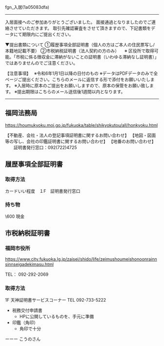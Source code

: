 fgn_入居(1a05083dfa)

---
入居面接へのご参加ありがとうございました。
面接通過となりましたのでご連絡させていただきます。
取引先確認審査をさせて頂きますので、下記書類をデータにて期限内にご提出ください。

▼提出書類について
①履歴事項全部証明書（個人の方はご本人の住民票写し/本籍地記載不要）
②市税納税証明書（法人契約の方のみ）
　※ 区役所で取得可能。「市税に係る徴収金に滞納がないことの証明書（いわゆる滞納なし証明書）」ではありませんのでご注意ください。

【注意事項】　
※令和6年1月1日以降の日付のもの
※データはPDFデータのみで全ページご提出ください。こちらのメールに返信する形で添付をお願いいたします。
※入居時に原本のご提出をお願いしますので、原本の保管をお願い致します。
※提出期限はこちらのメール送信後1週間以内となります。


---
## 福岡法務局
https://houmukyoku.moj.go.jp/fukuoka/table/shikyokutou/all/honkyoku.html

【不動産、会社・法人の登記事項証明書に関するお問い合わせ】
【地図・図面等の写し、会社の印鑑証明書に関するお問い合わせ】
【地番のお問い合わせ】
　　証明書発行窓口：092(722)4725

## 履歴事項全部証明書
### 取得方法
カードいい程度　１F　証明書発行窓口
### 持ち物
\600 現金

## 市税納税証明書
### 福岡市役所
https://www.city.fukuoka.lg.jp/zaisei/shido/life/zeimushoumeishonoonrainnsinnseigadekimasu.html

TEL： 092-292-2069

### 取得方法
1F 天神証明書サービスコーナー
TEL 092-733-5222

- 税務交付申請書
  - HPに公開しているものを、手元に準備
- 印鑑（角印）
  - 角印で十分




ーーー
こうのさん